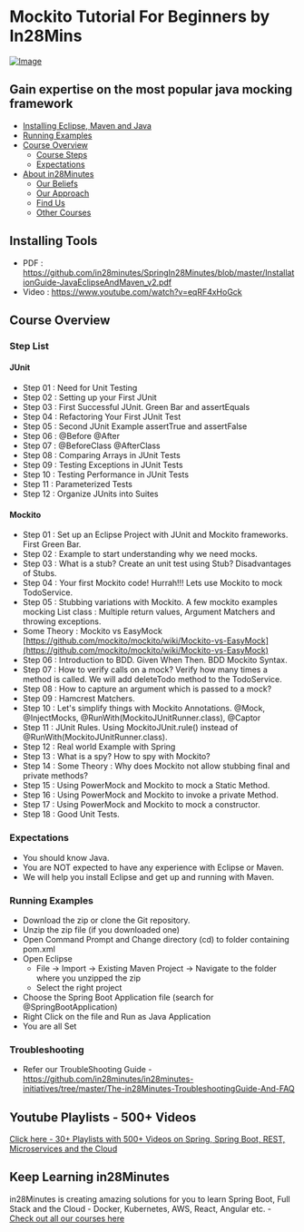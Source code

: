 # Mockito Tutorial For Beginners by In28Mins
[![Image](https://www.springboottutorial.com/images/Course-Learn-Unit-Testing-With-JUnit-and-Mockito.png "Mockito Tutorial : Learn mocking with 25 Junit Examples")](https://www.udemy.com/course/mockito-tutorial-with-junit-examples/)

## Gain expertise on the most popular java mocking framework

* [Installing Eclipse, Maven and Java](#installing-tools)
* [Running Examples](#running-examples)
* [Course Overview](#course-overview)
  - [Course Steps](#step-list)
  - [Expectations](#expectations)
* [About in28Minutes](#about-in28minutes)
  - [Our Beliefs](#our-beliefs)
  - [Our Approach](#our-approach)
  - [Find Us](#useful-links)
  - [Other Courses](#other-courses)

## Installing Tools
- PDF : https://github.com/in28minutes/SpringIn28Minutes/blob/master/InstallationGuide-JavaEclipseAndMaven_v2.pdf
- Video : https://www.youtube.com/watch?v=eqRF4xHoGck

## Course Overview
### Step List

#### JUnit
- Step 01 : Need for Unit Testing
- Step 02 : Setting up your First JUnit
- Step 03 : First Successful JUnit. Green Bar and assertEquals
- Step 04 : Refactoring Your First JUnit Test
- Step 05 : Second JUnit Example   assertTrue and assertFalse
- Step 06 : @Before @After
- Step 07 : @BeforeClass @AfterClass
- Step 08 : Comparing Arrays in JUnit Tests
- Step 09 : Testing Exceptions in JUnit Tests
- Step 10 : Testing Performance in JUnit Tests
- Step 11 : Parameterized Tests
- Step 12 : Organize JUnits into Suites

#### Mockito
- Step 01 : Set up an Eclipse Project with JUnit and Mockito frameworks. First Green Bar.
- Step 02 : Example to start understanding why we need mocks.
- Step 03 : What is a stub? Create an unit test using Stub? Disadvantages of Stubs.
- Step 04 : Your first Mockito code! Hurrah!!! Lets use Mockito to mock TodoService.
- Step 05 : Stubbing variations with Mockito. A few mockito examples mocking List class : Multiple return values, Argument Matchers and throwing exceptions.
- Some Theory : Mockito vs EasyMock [https://github.com/mockito/mockito/wiki/Mockito-vs-EasyMock](https://github.com/mockito/mockito/wiki/Mockito-vs-EasyMock)
- Step 06 : Introduction to BDD. Given When Then. BDD Mockito Syntax.
- Step 07 : How to verify calls on a mock? Verify how many times a method is called. We will add deleteTodo method to the TodoService.
- Step 08 : How to capture an argument which is passed to a mock?
- Step 09 : Hamcrest Matchers.
- Step 10 : Let's simplify things with Mockito Annotations. @Mock, @InjectMocks, @RunWith(MockitoJUnitRunner.class), @Captor
- Step 11 : JUnit Rules. Using MockitoJUnit.rule() instead of @RunWith(MockitoJUnitRunner.class).
- Step 12 : Real world Example with Spring
- Step 13 : What is a spy? How to spy with Mockito?
- Step 14 : Some Theory : Why does Mockito not allow stubbing final and private methods?
- Step 15 : Using PowerMock and Mockito to mock a Static Method.
- Step 16 : Using PowerMock and Mockito to invoke a private Method.
- Step 17 : Using PowerMock and Mockito to mock a constructor.
- Step 18 : Good Unit Tests.

### Expectations
- You should know Java.
- You are NOT expected to have any experience with Eclipse or Maven.
- We will help you install Eclipse and get up and running with Maven.

### Running Examples
- Download the zip or clone the Git repository.
- Unzip the zip file (if you downloaded one)
- Open Command Prompt and Change directory (cd) to folder containing pom.xml
- Open Eclipse 
   - File -> Import -> Existing Maven Project -> Navigate to the folder where you unzipped the zip
   - Select the right project
- Choose the Spring Boot Application file (search for @SpringBootApplication)
- Right Click on the file and Run as Java Application
- You are all Set

### Troubleshooting
- Refer our TroubleShooting Guide - https://github.com/in28minutes/in28minutes-initiatives/tree/master/The-in28Minutes-TroubleshootingGuide-And-FAQ

## Youtube Playlists - 500+ Videos

[Click here - 30+ Playlists with 500+ Videos on Spring, Spring Boot, REST, Microservices and the Cloud](https://www.youtube.com/user/rithustutorials/playlists?view=1&sort=lad&flow=list)

## Keep Learning in28Minutes

in28Minutes is creating amazing solutions for you to learn Spring Boot, Full Stack and the Cloud - Docker, Kubernetes, AWS, React, Angular etc. - [Check out all our courses here](https://github.com/in28minutes/learn)
